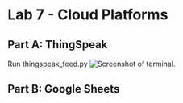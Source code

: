 # Lab 7 - Cloud Platforms

## Part A: ThingSpeak
Run thingspeak_feed.py
![Screenshot of terminal.](https://github.com/elizabeth674/EE322/assets/71655045/9c0dc94b-1702-49e1-9e8a-6d96a2e0bbe9)

## Part B: Google Sheets
